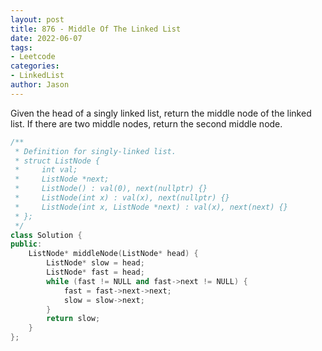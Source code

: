```yaml
---
layout: post
title: 876 - Middle Of The Linked List
date: 2022-06-07
tags:
- Leetcode
categories:
- LinkedList
author: Jason
---
```

Given the head of a singly linked list, return the middle node of the linked list.
If there are two middle nodes, return the second middle node.

```cpp
/**
 * Definition for singly-linked list.
 * struct ListNode {
 *     int val;
 *     ListNode *next;
 *     ListNode() : val(0), next(nullptr) {}
 *     ListNode(int x) : val(x), next(nullptr) {}
 *     ListNode(int x, ListNode *next) : val(x), next(next) {}
 * };
 */
class Solution {
public:
    ListNode* middleNode(ListNode* head) {
        ListNode* slow = head;
        ListNode* fast = head;
        while (fast != NULL and fast->next != NULL) {
            fast = fast->next->next;
            slow = slow->next;
        }
        return slow;
    }
};
```
